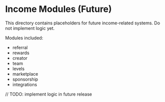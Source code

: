 # Income Modules (Future)

This directory contains placeholders for future income-related systems. Do not implement logic yet.

Modules included:
- referral
- rewards
- creator
- team
- levels
- marketplace
- sponsorship
- integrations

// TODO: implement logic in future release

